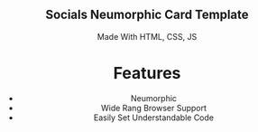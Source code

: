 <div align="center">

## Socials Neumorphic Card Template

Made With HTML, CSS, JS

# Features

- Neumorphic
- Wide Rang Browser Support
- Easily Set Understandable Code